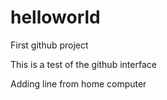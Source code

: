 # helloworld
First github project

This is a test of the github interface

Adding line from home computer

